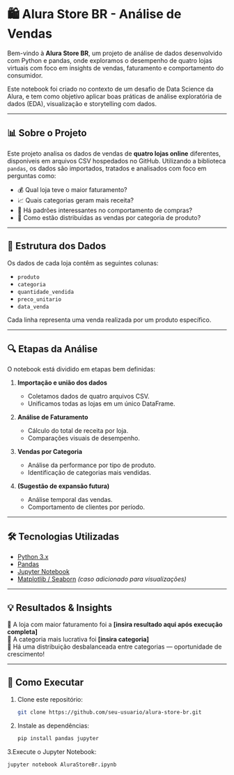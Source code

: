 # 🛍️ Alura Store BR - Análise de Vendas

Bem-vindo à **Alura Store BR**, um projeto de análise de dados desenvolvido com Python e pandas, onde exploramos o desempenho de quatro lojas virtuais com foco em insights de vendas, faturamento e comportamento do consumidor.

Este notebook foi criado no contexto de um desafio de Data Science da Alura, e tem como objetivo aplicar boas práticas de análise exploratória de dados (EDA), visualização e storytelling com dados.

---

## 📊 Sobre o Projeto

Este projeto analisa os dados de vendas de **quatro lojas online** diferentes, disponíveis em arquivos CSV hospedados no GitHub. Utilizando a biblioteca `pandas`, os dados são importados, tratados e analisados com foco em perguntas como:

- 💰 Qual loja teve o maior faturamento?
- 📈 Quais categorias geram mais receita?
- 🧠 Há padrões interessantes no comportamento de compras?
- 🛒 Como estão distribuídas as vendas por categoria de produto?

---

## 📁 Estrutura dos Dados

Os dados de cada loja contêm as seguintes colunas:

- `produto`
- `categoria`
- `quantidade_vendida`
- `preco_unitario`
- `data_venda`

Cada linha representa uma venda realizada por um produto específico.

---

## 🔍 Etapas da Análise

O notebook está dividido em etapas bem definidas:

1. **Importação e união dos dados**
   - Coletamos dados de quatro arquivos CSV.
   - Unificamos todas as lojas em um único DataFrame.

2. **Análise de Faturamento**
   - Cálculo do total de receita por loja.
   - Comparações visuais de desempenho.

3. **Vendas por Categoria**
   - Análise da performance por tipo de produto.
   - Identificação de categorias mais vendidas.

4. **(Sugestão de expansão futura)**
   - Análise temporal das vendas.
   - Comportamento de clientes por período.

---

## 🛠️ Tecnologias Utilizadas

- [Python 3.x](https://www.python.org/)
- [Pandas](https://pandas.pydata.org/)
- [Jupyter Notebook](https://jupyter.org/)
- [Matplotlib / Seaborn](https://matplotlib.org/) *(caso adicionado para visualizações)*

---

## 💡 Resultados & Insights

🔹 A loja com maior faturamento foi a **[insira resultado aqui após execução completa]**  
🔹 A categoria mais lucrativa foi **[insira categoria]**  
🔹 Há uma distribuição desbalanceada entre categorias — oportunidade de crescimento!

---

## 🚀 Como Executar

1. Clone este repositório:
   ```bash
   git clone https://github.com/seu-usuario/alura-store-br.git

2. Instale as dependências:
   ```bash
   pip install pandas jupyter
   
3.Execute o Jupyter Notebook:   
  ```bash
  jupyter notebook AluraStoreBr.ipynb

